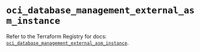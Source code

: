 # `oci_database_management_external_asm_instance`

Refer to the Terraform Registry for docs: [`oci_database_management_external_asm_instance`](https://registry.terraform.io/providers/oracle/oci/6.18.0/docs/resources/database_management_external_asm_instance).
